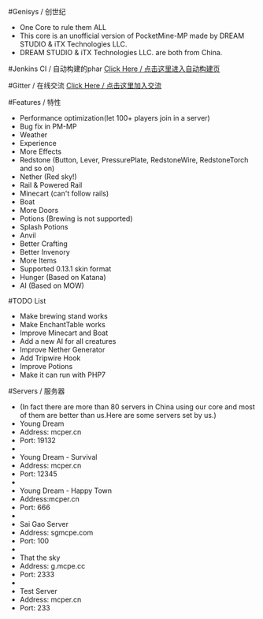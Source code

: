 #Genisys / 创世纪
* One Core to rule them ALL
* This core is an unofficial version of PocketMine-MP made by DREAM STUDIO & iTX Technologies LLC.
* DREAM STUDIO & iTX Technologies LLC. are both from China.

#Jenkins CI / 自动构建的phar
<a href="http://jenkins.mcper.cn:8181/job/iTX-Genisys/">Click Here / 点击这里进入自动构建页</a>

#Gitter / 在线交流
<a href="https://gitter.im/iTXTech/Genisys">Click Here / 点击这里加入交流</a>

#Features / 特性
* Performance optimization(let 100+ players join in a server)
* Bug fix in PM-MP
* Weather
* Experience
* More Effects
* Redstone (Button, Lever, PressurePlate, RedstoneWire, RedstoneTorch and so on)
* Nether (Red sky!)
* Rail & Powered Rail
* Minecart (can't follow rails)
* Boat
* More Doors
* Potions (Brewing is not supported)
* Splash Potions
* Anvil
* Better Crafting
* Better Invenory
* More Items
* Supported 0.13.1 skin format
* Hunger (Based on Katana)
* AI (Based on MOW)

#TODO List
* Make brewing stand works
* Make EnchantTable works
* Improve Minecart and Boat
* Add a new AI for all creatures
* Improve Nether Generator
* Add Tripwire Hook
* Improve Potions
* Make it can run with PHP7

#Servers / 服务器
* (In fact there are more than 80 servers in China using our core and most of them are better than us.Here are some servers set by us.)
* Young Dream
* Address: mcper.cn
* Port: 19132
* 
* Young Dream - Survival
* Address: mcper.cn
* Port: 12345
* 
* Young Dream - Happy Town
* Address:mcper.cn
* Port: 666
* 
* Sai Gao Server
* Address: sgmcpe.com
* Port: 100
* 
* That the sky
* Address: g.mcpe.cc
* Port: 2333
* 
* Test Server
* Address: mcper.cn
* Port: 233
